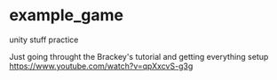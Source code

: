 # example_game
unity stuff practice

Just going throught the Brackey's tutorial and getting everything setup
https://www.youtube.com/watch?v=qpXxcvS-g3g
